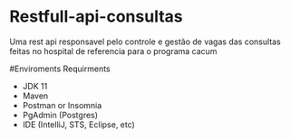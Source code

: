 # Restfull-api-consultas
Uma rest api responsavel pelo controle e gestão de vagas das consultas feitas no hospital de referencia para o programa cacum

#Enviroments Requirments
- JDK 11
- Maven
- Postman or Insomnia 
- PgAdmin (Postgres)
- IDE (IntelliJ, STS, Eclipse, etc)

